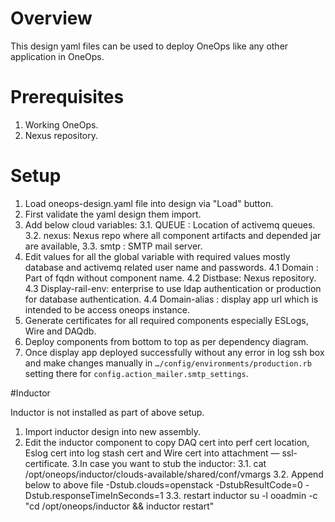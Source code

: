 # Overview

This design yaml files can be used to deploy OneOps like any other application in OneOps.

# Prerequisites

1. Working OneOps.
2. Nexus repository.


# Setup

1. Load oneops-design.yaml file into design via "Load" button.
2. First validate the yaml design them import.
3. Add below cloud variables:
   3.1. QUEUE : Location of activemq queues.
   3.2. nexus: Nexus repo where all component artifacts and depended jar are available,
   3.3. smtp : SMTP mail server.
4. Edit values for all the global variable with required values mostly database and activemq related user name and passwords.
    4.1  Domain :  Part of fqdn without component name.
    4.2  Distbase: Nexus repository.
    4.3  Display-rail-env: enterprise to use ldap authentication or production for database authentication.
    4.4 Domain-alias : display app url which is intended to be access oneops instance.
5. Generate certificates for all required components especially ESLogs, Wire and DAQdb.
6. Deploy components from bottom to top as per dependency diagram.
7. Once display app deployed successfully without any error in log ssh box and make changes manually in `…/config/environments/production.rb` setting there for `config.action_mailer.smtp_settings`.

#Inductor

Inductor is not installed as part of above setup.

1. Import inductor design into new assembly.
2. Edit the inductor component to copy DAQ cert into perf cert location, Eslog cert into log stash cert and Wire cert into attachment — ssl-certificate.
3.In case you want to stub the inductor:
   3.1. cat /opt/oneops/inductor/clouds-available/shared/conf/vmargs
   3.2.  Append below to above file
             -Dstub.clouds=openstack -DstubResultCode=0 -Dstub.responseTimeInSeconds=1
   3.3. restart inductor
             su -l ooadmin -c "cd /opt/oneops/inductor && inductor restart"